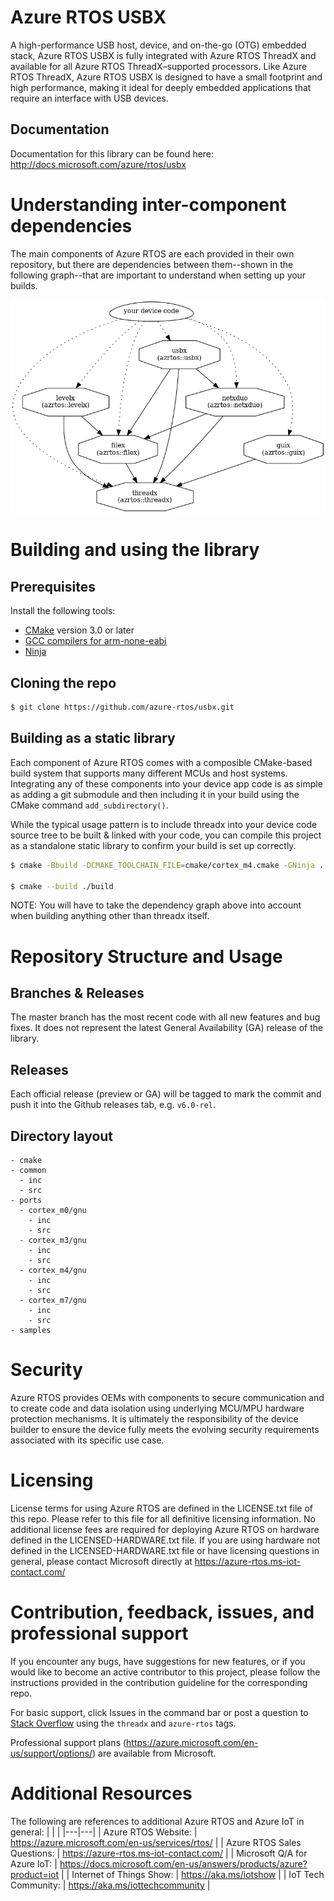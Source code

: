 # Azure RTOS USBX

A high-performance USB host, device, and on-the-go (OTG) embedded stack, Azure RTOS USBX is fully integrated with Azure RTOS ThreadX and available for all Azure RTOS ThreadX–supported processors. Like Azure RTOS ThreadX, Azure RTOS USBX is designed to have a small footprint and high performance, making it ideal for deeply embedded applications that require an interface with USB devices.

## Documentation

Documentation for this library can be found here: http://docs.microsoft.com/azure/rtos/usbx

# Understanding inter-component dependencies

The main components of Azure RTOS are each provided in their own repository, but there are dependencies between them--shown in the following graph--that are important to understand when setting up your builds.

![dependency graph](docs/deps.png)

# Building and using the library

## Prerequisites

Install the following tools:

* [CMake](https://cmake.org/download/) version 3.0 or later
* [GCC compilers for arm-none-eabi](https://developer.arm.com/tools-and-software/open-source-software/developer-tools/gnu-toolchain/gnu-rm/downloads)
* [Ninja](https://ninja-build.org/)

## Cloning the repo

```bash
$ git clone https://github.com/azure-rtos/usbx.git
```

## Building as a static library

Each component of Azure RTOS comes with a composible CMake-based build system that supports many different MCUs and host systems. Integrating any of these components into your device app code is as simple as adding a git submodule and then including it in your build using the CMake command `add_subdirectory()`.

While the typical usage pattern is to include threadx into your device code source tree to be built & linked with your code, you can compile this project as a standalone static library to confirm your build is set up correctly.

```bash
$ cmake -Bbuild -DCMAKE_TOOLCHAIN_FILE=cmake/cortex_m4.cmake -GNinja .

$ cmake --build ./build
```

NOTE: You will have to take the dependency graph above into account when building anything other than threadx itself.

# Repository Structure and Usage

## Branches & Releases

The master branch has the most recent code with all new features and bug fixes. It does not represent the latest General Availability (GA) release of the library.

## Releases

Each official release (preview or GA) will be tagged to mark the commit and push it into the Github releases tab, e.g. `v6.0-rel`.

## Directory layout

```
- cmake
- common
  - inc
  - src
- ports
  - cortex_m0/gnu
    - inc
    - src
  - cortex_m3/gnu
    - inc
    - src
  - cortex_m4/gnu
    - inc
    - src
  - cortex_m7/gnu
    - inc
    - src
- samples
```

# Security

Azure RTOS provides OEMs with components to secure communication and to create code and data isolation using underlying MCU/MPU hardware protection mechanisms. It is ultimately the responsibility of the device builder to ensure the device fully meets the evolving security requirements associated with its specific use case.

# Licensing

License terms for using Azure RTOS are defined in the LICENSE.txt file of this repo. Please refer to this file for all definitive licensing information. No additional license fees are required for deploying Azure RTOS on hardware defined in the LICENSED-HARDWARE.txt file. If you are using hardware not defined in the LICENSED-HARDWARE.txt file or have licensing questions in general, please contact Microsoft directly at https://azure-rtos.ms-iot-contact.com/

# Contribution, feedback, issues, and professional support

If you encounter any bugs, have suggestions for new features, or if you would like to become an active contributor to this project, please follow the instructions provided in the contribution guideline for the corresponding repo.

For basic support, click Issues in the command bar or post a question to [Stack Overflow](http://stackoverflow.com/questions/tagged/azure-rtos+threadx) using the `threadx` and `azure-rtos` tags.

Professional support plans (https://azure.microsoft.com/en-us/support/options/) are available from Microsoft.

# Additional Resources

The following are references to additional Azure RTOS and Azure IoT in general:
|   |   |
|---|---|
| Azure RTOS Website: | https://azure.microsoft.com/en-us/services/rtos/ |
| Azure RTOS Sales Questions: | https://azure-rtos.ms-iot-contact.com/ |
| Microsoft Q/A for Azure IoT: | https://docs.microsoft.com/en-us/answers/products/azure?product=iot |
| Internet of Things Show: | https://aka.ms/iotshow |
| IoT Tech Community: | https://aka.ms/iottechcommunity |
